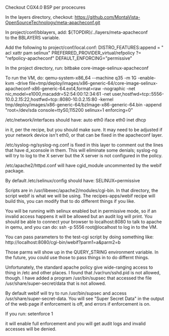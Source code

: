 Checkout CGX4.0 BSP per procecures

In the layers directory, checkout:
  https://github.com/MontaVista-OpenSourceTechnology/meta-apacheconf.git

In project/conf/bblayers, add:
  ${TOPDIR}/../layers/meta-apacheconf \
to the BBLAYERS variable.

Add the following to project/conf/local.conf:
  DISTRO_FEATURES:append = " acl xattr pam selinux"
  PREFERRED_PROVIDER_virtual/refpolicy ?= "refpolicy-apacheconf"
  DEFAULT_ENFORCING="permissive"

In the project directory, run:
  bitbake core-image-selinux-apacheconf

To run the VM, do:
qemu-system-x86_64 --machine q35 -m 1G -enable-kvm -drive file=tmp/deploy/images/x86-generic-64/core-image-selinux-apacheconf-x86-generic-64.ext4,format=raw -nographic -net nic,model=e1000,macaddr=52:54:00:12:34:61 -net user,hostfwd=tcp::5556-10.0.2.15:22,hostfwd=tcp::8080-10.0.2.15:80 -kernel tmp/deploy/images/x86-generic-64/bzImage-x86-generic-64.bin -append "root=/dev/sda console=ttyS0,115200 selinux=1 enforcing=0"

/etc/network/interfaces should have:
  auto eth0
  iface eth0 inet dhcp

in it, per the recipe, but you should make sure.  It may need to be
adjusted if your network device isn't eth0, or that can be fixed in
the apacheconf layer.

/etc/syslog-ng/syslog-ng.conf is fixed in this layer to comment out
the lines that have d_xconsole in them.  This will eliminate some
denials; syslog-ng will try to log to the X server but the X server is
not configured in the policy.

/etc/apache2/httpd.conf will have cgid_module uncommented by the webif
package.

By default /etc/selinux/config should have:
  SELINUX=permissive

Scripts are in /usr/libexec/apache2/modules/cgi-bin.  In that
directory, the script webif is what we will be using.  The
recipes-apps/webif recipe will build this, you can modify that to do
different things if you like.

You will be running with selinux enabled but in permissive mode, so if
an invalid access happens it will be allowed but an audit log will
print.  You should be able to connect your browser to localhost:8080
to talk to apache in qemu, and you can do: ssh -p 5556 root@localhost
to log in to the VM.

You can pass parameters to the test-cgi script by doing something like:
  http://localhost:8080/cgi-bin/webif?parm1=a&parm2=b

Those parms will show up in the QUERY_STRING environment variable.  In
the future, you could use those to pass things in to do differnt
things.

Unfortunately, the standard apache policy give wide-ranging access to
thing in /etc and other places.  I found that /var/run/sshd.pid is not
allowed, though.  I have added a program /usr/bin/supsec that accessed
the file /usr/share/super-secret/data that is not allowed.

By default webif will try to run /usr/bin/supsec and access
/usr/share/super-secret-data.  You will see "Super Secret Data" in the
output of the web page if enforcement is off, and errors if
enforcement is on.

If you run:
  setenforce 1

it will enable full enforcement and you will get audit logs and
invalid accesses will be denied.